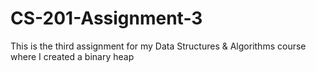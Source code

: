 # CS-201-Assignment-3
This is the third assignment for my Data Structures &amp; Algorithms course where I created a binary heap
